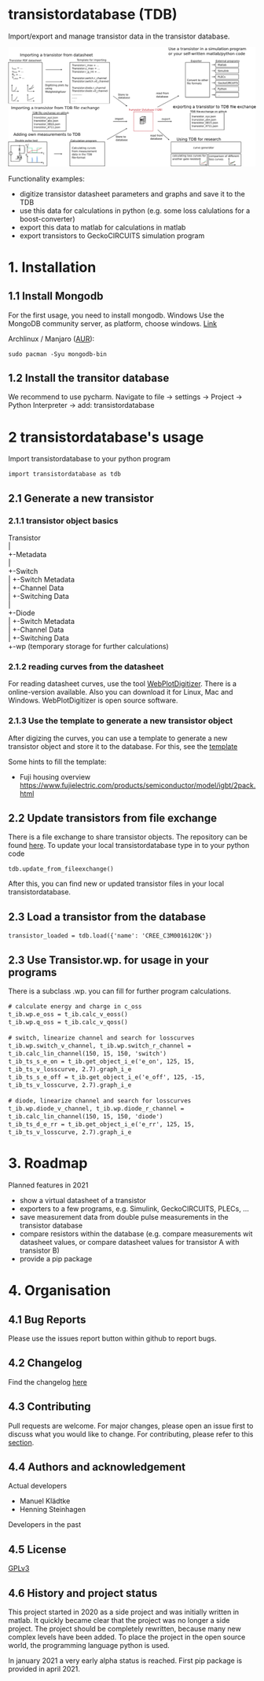 # transistordatabase (TDB)
Import/export and manage transistor data in the transistor database.

![](documentation/Workflow.png)

Functionality examples:
 * digitize transistor datasheet parameters and graphs and save it to the TDB
 * use this data for calculations in python (e.g. some loss calulations for a boost-converter)
 * export this data to matlab for calculations in matlab
 * export transistors to GeckoCIRCUITS simulation program

# 1. Installation
## 1.1 Install Mongodb
For the first usage, you need to install mongodb.
Windows
Use the MongoDB community server, as platform, choose windows. [Link](https://www.mongodb.com/try/download/community)

Archlinux / Manjaro ([AUR](https://aur.archlinux.org/packages/mongodb-bin/)):
```
sudo pacman -Syu mongodb-bin
```
## 1.2 Install the transitor database
We recommend to use pycharm. Navigate to file -> settings -> Project -> Python Interpreter -> add: transistordatabase    






# 2 transistordatabase's usage
Import transistordatabase to your python program
```
import transistordatabase as tdb
```


## 2.1 Generate a new transistor


### 2.1.1 transistor object basics
Transistor      
 |        
 +-Metadata        
 |        
 +-Switch       
 |  +-Switch Metadata      
 |  +-Channel Data      
 |  +-Switching Data     
 |          
 +-Diode     
 |  +-Switch Metadata     
 |  +-Channel Data     
 |  +-Switching Data     
 +-wp (temporary storage for further calculations)

### 2.1.2 reading curves from the datasheet
For reading datasheet curves, use the tool [WebPlotDigitizer](https://automeris.io/WebPlotDigitizer/). There is a online-version available. Also you can download it for Linux, Mac and Windows. WebPlotDigitizer is open source software.
### 2.1.3 Use the template to generate a new transistor object
After digizing the curves, you can use a template to generate a new transistor object and store it to the database. For this, see the [template](/template_example/template_example.py)

Some hints to fill the template:
 * Fuji housing overview https://www.fujielectric.com/products/semiconductor/model/igbt/2pack.html



## 2.2 Update transistors from file exchange
There is a file exchange to share transistor objects. The repository can be found [here](https://github.com/upb-lea/transistordatabase_File_Exchange). To update your local transistordatabase type in to your python code
```
tdb.update_from_fileexchange()
```
After this, you can find new or updated transistor files in your local transistordatabase.
## 2.3 Load a transistor from the database
```
transistor_loaded = tdb.load({'name': 'CREE_C3M0016120K'})
```
## 2.3 Use Transistor.wp. for usage in your programs
There is a subclass .wp. you can fill for further program calculations.
```
# calculate energy and charge in c_oss
t_ib.wp.e_oss = t_ib.calc_v_eoss()
t_ib.wp.q_oss = t_ib.calc_v_qoss()

# switch, linearize channel and search for losscurves
t_ib.wp.switch_v_channel, t_ib.wp.switch_r_channel = t_ib.calc_lin_channel(150, 15, 150, 'switch')
t_ib_ts_s_e_on = t_ib.get_object_i_e('e_on', 125, 15, t_ib_ts_v_losscurve, 2.7).graph_i_e
t_ib_ts_s_e_off = t_ib.get_object_i_e('e_off', 125, -15, t_ib_ts_v_losscurve, 2.7).graph_i_e

# diode, linearize channel and search for losscurves
t_ib.wp.diode_v_channel, t_ib.wp.diode_r_channel = t_ib.calc_lin_channel(150, 15, 150, 'diode')
t_ib_ts_d_e_rr = t_ib.get_object_i_e('e_rr', 125, 15, t_ib_ts_v_losscurve, 2.7).graph_i_e
```



# 3. Roadmap
Planned features in 2021
* show a virtual datasheet of a transistor
* exporters to a few programs, e.g. Simulink, GeckoCIRCUITS, PLECs, ...
* save measurement data from double pulse measurements in the transistor database
* compare resistors within the database (e.g. compare measurements wit datasheet values, or compare datasheet values for transistor A with transistor B)
* provide a pip package

# 4. Organisation
## 4.1 Bug Reports
Please use the issues report button within github to report bugs.

## 4.2 Changelog
Find the changelog [here](CHANGELOG.md)

## 4.3 Contributing
Pull requests are welcome. For major changes, please open an issue first to discuss what you would like to change.
For contributing, please refer to this [section](Contributing.md).

## 4.4 Authors and acknowledgement
Actual developers
* Manuel Klädtke
* Henning Steinhagen     

Developers in the past

## 4.5 License
[GPLv3](https://choosealicense.com/licenses/gpl-3.0/)

## 4.6 History and project status
This project started in 2020 as a side project and was initially written in matlab. It quickly became clear that the project was no longer a side project. The project should be completely rewritten, because many new complex levels have been added. To place the project in the open source world, the programming language python is used.      

In january 2021 a very early alpha status is reached. First pip package is provided in april 2021.
